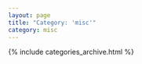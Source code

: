 ```yaml
---
layout: page
title: "Category: 'misc'"
category: misc
---
```


{% include categories_archive.html %}
